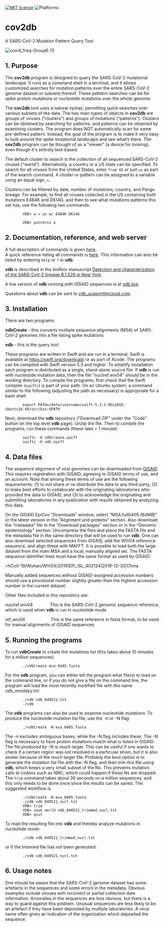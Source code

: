 [![MIT license](https://img.shields.io/badge/License-MIT-blue.svg)](https://opensource.org/licenses/MIT)
![Platforms](https://img.shields.io/badge/platforms-macOS%20%7C%20Linux-lightgrey)
# cov2db
A SARS-CoV-2 Mutation Pattern Query Tool

![covid_freq-Group6 (1)](https://user-images.githubusercontent.com/72709799/136820774-5aa4ad9b-ce11-4a56-aee7-8eb690ad360a.jpeg)


## 1. Purpose

The **cov2db** program is designed to query the SARS-CoV-2 mutational landscape. It runs as a command shell in a terminal, and it allows customized searches for mutation patterns over the entire SARS-CoV-2 genome dataset or subsets thereof. These patttern searches can be for spike protein mutations or nucleotide mutations over the whole genome.

The **cov2db** tool uses a natural syntax, permitting quick searches over various subsets of the data. The two main types of objects in **cov2db** are groups of viruses (“clusters”) and groups of mutations (“patterns”). Clusters can be obtained by searching for patterns, and patterns can be obtained by examining clusters. The program does NOT automatically scan for some pre-defined pattern. Instead, the goal of the program is to make it very easy to look around the spike mutational landscape and see what’s there. The **cov2db** program can be thought of as a “viewer” (a device for looking), even though it's entirely text-based.

The default cluster to search is the collection of all sequenced SARS-CoV-2 viruses (“world”). Alternatively, a country or a US state can be specified.
To search for all viruses from the United States, enter `from US` or just `us` as part of the search command. A cluster or pattern can be assigned to a variable using an equal sign, `=`.
            
Clusters can be filtered by date, number of mutations, country, and Pango lineage. For example, to find all viruses collected in the US containing both mutations E484K and D614G, and then to see what mutations patterns this set has, use the following two commands:

            VDB> a = us w/ E484K D614G

            VDB> patterns a

## 2. Documentation, reference, and web server

A full description of commands is given [here](Documentation.md).  
A quick reference listing all commands is [here](Quick_Reference.md). This information can also be listed by entering `help` or `?` in **vdb**.  

**vdb** is described in the bioRxiv manuscript [Detection and characterization of the SARS-CoV-2 lineage B.1.526 in New York](https://www.biorxiv.org/content/10.1101/2021.02.14.431043v3).  

A live version of **vdb** running with GISAID sequences is at [vdb.live](http://vdb.live).

Questions about **vdb** can be sent to vdb_support@icloud.com.

## 3. Installation

There are two programs:

**vdbCreate** - this converts multiple sequence alignments (MSA) of SARS-CoV-2 genomes into a file listing spike mutations

**vdb** - this is the query tool

These programs are written in Swift and are run in a terminal. Swift is available at https://swift.org/download/ or as part of Xcode. The programs can be compiled with Swift version 5.3 and higher. To simplify installation each program is distributed as a single, stand-alone source file. If **vdb** is run with nucleotide mutation data, then the file "nuclref.wiv04" should be in the working directory.
To compile the programs, first check that the Swift compiler (`swiftc`) is part of your path. On an Ubuntu system, a command similar to the following (adjusting the path as necessary) is appropriate for a bash shell:

            export PATH=/data/username/swift-5.3.3-RELEASE-ubuntu16.04/usr/bin:$PATH

Next, download the **vdb** repository ("Download ZIP" under the "Code" button on the top level **vdb** page). Unzip the file. Then to compile the programs, run these commands (these take < 1 minute):

            swiftc -O vdbCreate.swift
            swiftc -O vdb.swift

## 4. Data files

The sequence alignment of viral genomes can be downloaded from [GISAID](https://www.gisaid.org). This requires registration with GISAID, agreeing to GISAID terms of use, and an account. Note that among these terms of use are the following requirements: (1) to not share or re-distribute the data to any third party, (2) to make best efforts to collaborate with the originating laboratories who provided the data to GISAID, and (3) to acknowledge the originating and submitting laboratories in any publication with results obtained by analyzing this data.  

On the GISAID EpiCov “Downloads” window, select “MSA full0405 (64MB)” or the latest version in the "Alignment and proteins" section.
Also download the “metadata” file in the "Download packages" section or in the "Genomic epidemiology" section. Uncompress the files and place the FASTA file and the metadata file in the same directory that will be used to run **vdb**. One can also download selected sequences from GISAID, add the WIV04 reference sequence, and align these with MAFFT. It is possible to load both the large dataset from the main MSA and a local, manually aligned set. The FASTA sequence identifier lines must have the same format as used by GISAID:

\>hCoV-19/Wuhan/WIV04/2019|EPI_ISL_402124|2019-12-30|China

Manually added sequences without GISAID-assigned accession numbers should use a provisional number slightly greater than the highest accession number in the current dataset.

Other files included in this repository are:

nuclref.wiv04    This is the SARS-CoV-2 genomic sequence reference, which is used when **vdb** is run in nucleotide mode

ref_wiv04      This is the same reference in fasta format, to be used for manual alignments of GISAID sequences

## 5. Running the programs

To run **vdbCreate** to create the mutations list (this takes about 10 minutes for a million sequences):

            ./vdbCreate msa_0405.fasta

For the **vdb** program, you can either tell the program what file(s) to load on the command line, or if you do not give a file on the command line, the program will load the most recently modified file with the name vdb_mmddyy.txt:

            ./vdb vdb_040521.txt
            ./vdb

The **vdb** programs can also be used to examine nucleotide mutations. To produce the nucleotide mutation list file, use the -n or -N flag:

            ./vdbCreate -N msa_0405.fasta

The -n excludes ambiguous bases, while the -N flag includes these. The -N flag is necessary to have protein mutations match what is listed in GISAID. The file produced by -N is much larger. This can be useful if one wants to check if a certain region was not resolved in a particular strain, but it is also slower because of the much larger file. Probably the best option is to generate the mutation list file with the -N flag, and then trim this file using **vdb**, which keeps a very small subset of the Ns. This prevents mutation calls at codons such as NNC, which could happen if these Ns are dropped. The `trim` command takes about 30 seconds on a million sequences, and this only needs to be done once since the results can be saved. The suggested workflow is  

            ./vdbCreate -N msa_0405.fasta  
            ./vdb vdb_040521_nucl.txt  
            VDB> trim  
            VDB> save world vdb_040521_trimmed_nucl.txt  
            VDB> quit  

To read the resulting file into **vdb** and thereby analyze mutations in nucleotide mode:

            ./vdb vdb_040521_trimmed_nucl.txt  
 
or if the trimmed file has not been generated:
 
            ./vdb vdb_040521_nucl.txt 

## 6. Usage notes

One should be aware that the SARS-CoV-2 genome dataset has some artefacts in the sequences and some errors in the metadata. Obvious examples include viruses with incorrect or partial collection date information. Anomalies in the sequences are less obvious, but there is a way to guard against this problem. Unusual sequences are less likely to be an artefact if they have been deposited by multiple laboratories. A virus name often gives an indication of the organization which deposited the sequence.
